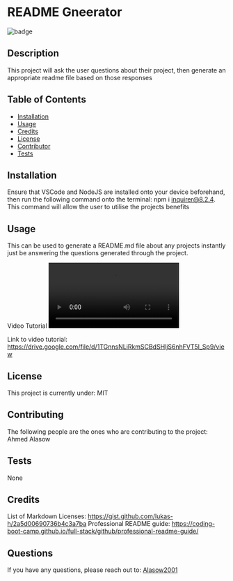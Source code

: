 

  # README Gneerator

  ![badge](https://img.shields.io/badge/license-MIT-blue/)</br>

  ## Description

  This project will ask the user questions about their project, then generate an appropriate readme file based on those responses

  ## Table of Contents

  * [Installation](#installation)
  * [Usage](#usage)
  * [Credits](#credits)
  * [License](#license)
  * [Contributor](#contributing)
  * [Tests](#test)

  ## Installation 
  Ensure that VSCode and NodeJS are installed onto your device beforehand, then run the following command onto the terminal: npm i inquirer@8.2.4. This command will allow the user to utilise the projects benefits

  ## Usage
  This can be used to generate a README.md file about any projects instantly just be answering the questions generated through the project.

  Video Tutorial
  ![](./assests/README%20tutorial.webm)

  Link to video tutorial: https://drive.google.com/file/d/1TGnnsNLiRkmSCBdSHljS6nhFVT5l_Sp9/view

  ## License
  This project is currently under: MIT

  ## Contributing
  The following people are the ones who are contributing to the project: 
  Ahmed Alasow

  ## Tests
  None

  ## Credits
  List of Markdown Licenses: https://gist.github.com/lukas-h/2a5d00690736b4c3a7ba
  Professional README guide: https://coding-boot-camp.github.io/full-stack/github/professional-readme-guide/

  ## Questions
  If you have any questions, please reach out to: [Alasow2001](https://github.com/Alasow2001)

